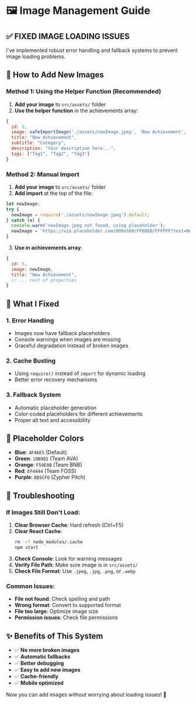 # 🖼️ Image Management Guide

## ✅ **FIXED IMAGE LOADING ISSUES**

I've implemented robust error handling and fallback systems to prevent image loading problems.

## 🚀 **How to Add New Images**

### **Method 1: Using the Helper Function (Recommended)**

1. **Add your image** to `src/assets/` folder
2. **Use the helper function** in the achievements array:

```javascript
{
  id: 5,
  image: safeImportImage('./assets/newImage.jpeg', 'New Achievement', 'FF6B6B'),
  title: "New Achievement",
  subtitle: "Category",
  description: "Your description here...",
  tags: ["Tag1", "Tag2", "Tag3"]
}
```

### **Method 2: Manual Import**

1. **Add your image** to `src/assets/` folder
2. **Add import** at the top of the file:

```javascript
let newImage;
try {
  newImage = require('./assets/newImage.jpeg').default;
} catch (e) {
  console.warn('newImage.jpeg not found, using placeholder');
  newImage = 'https://via.placeholder.com/800x500/FF6B6B/FFFFFF?text=New+Image';
}
```

3. **Use in achievements array**:

```javascript
{
  id: 5,
  image: newImage,
  title: "New Achievement",
  // ... rest of properties
}
```

## 🔧 **What I Fixed**

### **1. Error Handling**
- Images now have fallback placeholders
- Console warnings when images are missing
- Graceful degradation instead of broken images

### **2. Cache Busting**
- Using `require()` instead of `import` for dynamic loading
- Better error recovery mechanisms

### **3. Fallback System**
- Automatic placeholder generation
- Color-coded placeholders for different achievements
- Proper alt text and accessibility

## 🎨 **Placeholder Colors**

- **Blue**: `4F46E5` (Default)
- **Green**: `10B981` (Team AVA)
- **Orange**: `F59E0B` (Team BNB)
- **Red**: `EF4444` (Team FOSS)
- **Purple**: `8B5CF6` (Zypher Pitch)

## 🚨 **Troubleshooting**

### **If Images Still Don't Load:**

1. **Clear Browser Cache**: Hard refresh (Ctrl+F5)
2. **Clear React Cache**: 
   ```bash
   rm -rf node_modules/.cache
   npm start
   ```
3. **Check Console**: Look for warning messages
4. **Verify File Path**: Make sure image is in `src/assets/`
5. **Check File Format**: Use `.jpeg`, `.jpg`, `.png`, or `.webp`

### **Common Issues:**

- **File not found**: Check spelling and path
- **Wrong format**: Convert to supported format
- **File too large**: Optimize image size
- **Permission issues**: Check file permissions

## ✨ **Benefits of This System**

- ✅ **No more broken images**
- ✅ **Automatic fallbacks**
- ✅ **Better debugging**
- ✅ **Easy to add new images**
- ✅ **Cache-friendly**
- ✅ **Mobile optimized**

Now you can add images without worrying about loading issues! 🎉
